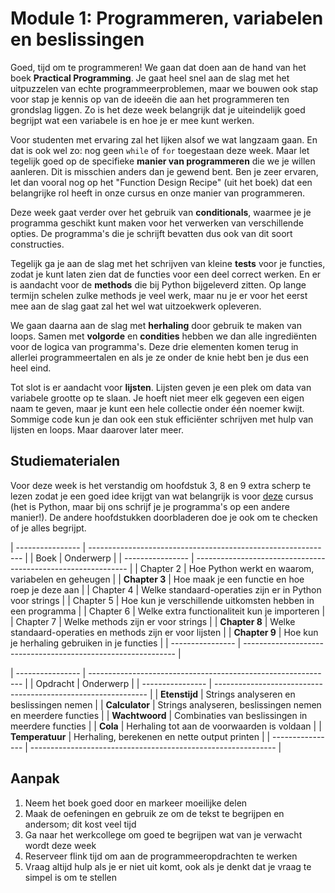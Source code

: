 # Module 1: Programmeren, variabelen en beslissingen

Goed, tijd om te programmeren! We gaan dat doen aan de hand van het boek **Practical Programming**. Je gaat heel snel aan de slag met het uitpuzzelen van echte programmeerproblemen, maar we bouwen ook stap voor stap je kennis op van de ideeën die aan het programmeren ten grondslag liggen. Zo is het deze week belangrijk dat je uiteindelijk goed begrijpt wat een variabele is en hoe je er mee kunt werken.

Voor studenten met ervaring zal het lijken alsof we wat langzaam gaan. En dat is ook wel zo: nog geen `while` of `for` toegestaan deze week. Maar let tegelijk goed op de specifieke **manier van programmeren** die we je willen aanleren. Dit is misschien anders dan je gewend bent. Ben je zeer ervaren, let dan vooral nog op het "Function Design Recipe" (uit het boek) dat een belangrijke rol heeft in onze cursus en onze manier van programmeren.

Deze week gaat verder over het gebruik van **conditionals**, waarmee je je programma geschikt kunt maken voor het verwerken van verschillende opties. De programma's die je schrijft bevatten dus ook van dit soort constructies.

Tegelijk ga je aan de slag met het schrijven van kleine **tests** voor je functies, zodat je kunt laten zien dat de functies voor een deel correct werken. En er is aandacht voor de **methods** die bij Python bijgeleverd zitten. Op lange termijn schelen zulke methods je veel werk, maar nu je er voor het eerst mee aan de slag gaat zal het wel wat uitzoekwerk opleveren.

We gaan daarna aan de slag met **herhaling** door gebruik te maken van loops. Samen met **volgorde** en **condities** hebben we dan alle ingrediënten voor de logica van programma's. Deze drie elementen komen terug in allerlei programmeertalen en als je ze onder de knie hebt ben je dus een heel eind.

Tot slot is er aandacht voor **lijsten**. Lijsten geven je een plek om data van variabele grootte op te slaan. Je hoeft niet meer elk gegeven een eigen naam te geven, maar je kunt een hele collectie onder één noemer kwijt. Sommige code kun je dan ook een stuk efficiënter schrijven met hulp van lijsten en loops. Maar daarover later meer.

## Studiematerialen

Voor deze week is het verstandig om hoofdstuk 3, 8 en 9 extra scherp te lezen zodat je een goed idee krijgt van wat belangrijk is voor <u>deze</u> cursus (het is Python, maar bij ons schrijf je je programma's op een andere manier!). De andere hoofdstukken doorbladeren doe je ook om te checken of je alles begrijpt.

| ---------------- | ------------------------------------------------------------- |
| Boek             | Onderwerp                                                     |
| ---------------- | ------------------------------------------------------------- |
|   Chapter 2      | Hoe Python werkt en waarom, variabelen en geheugen            |
| **Chapter 3**    | Hoe maak je een functie en hoe roep je deze aan               |
|   Chapter 4      | Welke standaard-operaties zijn er in Python voor strings      |
|   Chapter 5      | Hoe kun je verschillende uitkomsten hebben in een programma   |
|   Chapter 6      | Welke extra functionaliteit kun je importeren                 |
|   Chapter 7      | Welke methods zijn er voor strings                            |
| **Chapter 8**    | Welke standaard-operaties en methods zijn er voor lijsten     |
| **Chapter 9**    | Hoe kun je herhaling gebruiken in je functies                 |
| ---------------- | ------------------------------------------------------------- |

| ---------------- | ------------------------------------------------------------- |
| Opdracht         | Onderwerp                                                     |
| ---------------- | ------------------------------------------------------------- |
| **Etenstijd**    | Strings analyseren en beslissingen nemen                      |
| **Calculator**   | Strings analyseren, beslissingen nemen en meerdere functies   |
| **Wachtwoord**   | Combinaties van beslissingen in meerdere functies             |
| **Cola**         | Herhaling tot aan de voorwaarden is voldaan                   |
| **Temperatuur**  | Herhaling, berekenen en nette output printen                  |
| ---------------- | ------------------------------------------------------------- |

## Aanpak

1. Neem het boek goed door en markeer moeilijke delen
2. Maak de oefeningen en gebruik ze om de tekst te begrijpen en andersom; dit kost veel tijd
3. Ga naar het werkcollege om goed te begrijpen wat van je verwacht wordt deze week
4. Reserveer flink tijd om aan de programmeeropdrachten te werken
5. Vraag altijd hulp als je er niet uit komt, ook als je denkt dat je vraag te simpel is om te stellen
